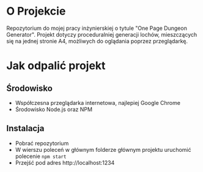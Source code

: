 # O Projekcie

Repozytorium do mojej pracy inżynierskiej o tytule "One Page Dungeon Generator". Projekt dotyczy proceduralniej generacji lochów, mieszczących się na jednej stronie A4, możliwych do oglądania poprzez przeglądarkę.

# Jak odpalić projekt

## Środowisko

- Współczesna przeglądarka internetowa, najlepiej Google Chrome
- Środowisko Node.js oraz NPM

## Instalacja

- Pobrać repozytorium
- W wierszu poleceń w głównym folderze głównym projektu uruchomić polecenie `npm start`
- Przejść pod adres http://localhost:1234
